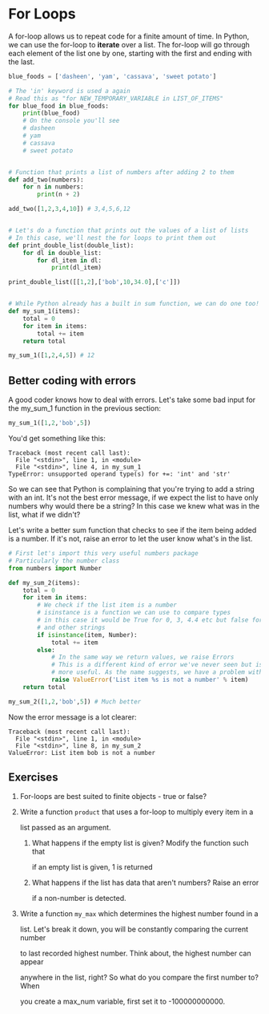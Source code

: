 # For Loops

A for-loop allows us to repeat code for a finite amount of time. In Python, we can use the for-loop to **iterate** over a list. The for-loop will go through each element of the list one by one, starting with the first and ending with the last.

```python
blue_foods = ['dasheen', 'yam', 'cassava', 'sweet potato']

# The 'in' keyword is used a again
# Read this as "for NEW_TEMPORARY_VARIABLE in LIST_OF_ITEMS"
for blue_food in blue_foods:
    print(blue_food)
    # On the console you'll see
    # dasheen
    # yam
    # cassava
    # sweet potato


# Function that prints a list of numbers after adding 2 to them
def add_two(numbers):
    for n in numbers:
        print(n + 2)

add_two([1,2,3,4,10]) # 3,4,5,6,12


# Let's do a function that prints out the values of a list of lists
# In this case, we'll nest the for loops to print them out
def print_double_list(double_list):
    for dl in double_list:
        for dl_item in dl:
            print(dl_item)

print_double_list([[1,2],['bob',10,34.0],['c']])


# While Python already has a built in sum function, we can do one too!
def my_sum_1(items):
    total = 0
    for item in items:
        total += item
    return total

my_sum_1([1,2,4,5]) # 12
```

## Better coding with errors

A good coder knows how to deal with errors. Let's take some bad input for the my\_sum\_1 function in the previous section:

```python
my_sum_1([1,2,'bob',5])
```

You'd get something like this:

```text
Traceback (most recent call last):
  File "<stdin>", line 1, in <module>
  File "<stdin>", line 4, in my_sum_1
TypeError: unsupported operand type(s) for +=: 'int' and 'str'
```

So we can see that Python is complaining that you're trying to add a string with an int. It's not the best error message, if we expect the list to have only numbers why would there be a string? In this case we knew what was in the list, what if we didn't?

Let's write a better sum function that checks to see if the item being added is a number. If it's not, raise an error to let the user know what's in the list.

```python
# First let's import this very useful numbers package
# Particularly the number class
from numbers import Number

def my_sum_2(items):
    total = 0
    for item in items:
        # We check if the list item is a number
        # isinstance is a function we can use to compare types
        # in this case it would be True for 0, 3, 4.4 etc but false for 'me'
        # and other strings
        if isinstance(item, Number):
            total += item
        else:
            # In the same way we return values, we raise Errors
            # This is a different kind of error we've never seen but is a lot
            # more useful. As the name suggests, we have a problem with a value
            raise ValueError('List item %s is not a number' % item)
    return total

my_sum_2([1,2,'bob',5]) # Much better
```

Now the error message is a lot clearer:

```text
Traceback (most recent call last):
  File "<stdin>", line 1, in <module>
  File "<stdin>", line 8, in my_sum_2
ValueError: List item bob is not a number
```

## Exercises

1. For-loops are best suited to finite objects - true or false?
2. Write a function `product` that uses a for-loop to multiply every item in a

   list passed as an argument.

   1. What happens if the empty list is given? Modify the function such that

      if an empty list is given, 1 is returned

   2. What happens if the list has data that aren't numbers? Raise an error

      if a non-number is detected.

3. Write a function `my_max` which determines the highest number found in a

   list. Let's break it down, you will be constantly comparing the current number

   to last recorded highest number. Think about, the highest number can appear

   anywhere in the list, right? So what do you compare the first number to? When

   you create a max\_num variable, first set it to -100000000000.

